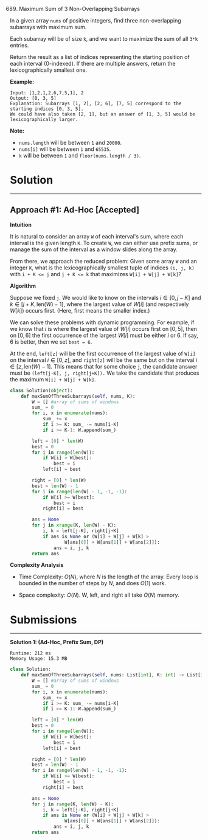 689. Maximum Sum of 3 Non-Overlapping Subarrays

In a given array `nums` of positive integers, find three non-overlapping subarrays with maximum sum.

Each subarray will be of size `k`, and we want to maximize the sum of all `3*k` entries.

Return the result as a list of indices representing the starting position of each interval (0-indexed). If there are multiple answers, return the lexicographically smallest one.

**Example:**
```
Input: [1,2,1,2,6,7,5,1], 2
Output: [0, 3, 5]
Explanation: Subarrays [1, 2], [2, 6], [7, 5] correspond to the starting indices [0, 3, 5].
We could have also taken [2, 1], but an answer of [1, 3, 5] would be lexicographically larger.
```

**Note:**

* `nums.length` will be between `1` and `20000`.
* `nums[i]` will be between `1` and `65535`.
* `k` will be between `1` and `floor(nums.length / 3)`.

# Solution
---
## Approach #1: Ad-Hoc [Accepted]
**Intuition**

It is natural to consider an array `W` of each interval's sum, where each interval is the given length `K`. To create `W`, we can either use prefix sums, or manage the sum of the interval as a window slides along the array.

From there, we approach the reduced problem: Given some array `W` and an integer `K`, what is the lexicographically smallest tuple of indices `(i, j, k)` with `i + K <= j` and `j + K <= k` that maximizes `W[i] + W[j] + W[k]`?

**Algorithm**

Suppose we fixed `j`. We would like to know on the intervals $i \in [0, j-K]$ and $k \in [j+K, \text{len}(W)-1]$, where the largest value of $W[i]$ (and respectively $W[k]$) occurs first. (Here, first means the smaller index.)

We can solve these problems with dynamic programming. For example, if we know that $i$ is where the largest value of $W[i]$ occurs first on $[0, 5]$, then on $[0, 6]$ the first occurrence of the largest $W[i]$ must be either $i$ or $6$. If say, $6$ is better, then we set `best = 6`.

At the end, `left[z]` will be the first occurrence of the largest value of `W[i]` on the interval $i \in [0, z]$, and `right[z]` will be the same but on the interval $i \in [z, \text{len}(W) - 1]$. This means that for some choice `j`, the candidate answer must be `(left[j-K], j, right[j+K]).` We take the candidate that produces the maximum `W[i] + W[j] + W[k]`.

```python
class Solution(object):
    def maxSumOfThreeSubarrays(self, nums, K):
        W = [] #array of sums of windows
        sum_ = 0
        for i, x in enumerate(nums):
            sum_ += x
            if i >= K: sum_ -= nums[i-K]
            if i >= K-1: W.append(sum_)

        left = [0] * len(W)
        best = 0
        for i in range(len(W)):
            if W[i] > W[best]:
                best = i
            left[i] = best

        right = [0] * len(W)
        best = len(W) - 1
        for i in range(len(W) - 1, -1, -1):
            if W[i] >= W[best]:
                best = i
            right[i] = best

        ans = None
        for j in xrange(K, len(W) - K):
            i, k = left[j-K], right[j+K]
            if ans is None or (W[i] + W[j] + W[k] >
                    W[ans[0]] + W[ans[1]] + W[ans[2]]):
                ans = i, j, k
        return ans
```

**Complexity Analysis**

* Time Complexity: $O(N)$, where $N$ is the length of the array. Every loop is bounded in the number of steps by $N$, and does $O(1)$ work.

* Space complexity: $O(N)$. W, left, and right all take $O(N)$ memory.

# Submissions
---
**Solution 1: (Ad-Hoc, Prefix Sum, DP)**
```
Runtime: 212 ms
Memory Usage: 15.3 MB
```
```python
class Solution:
    def maxSumOfThreeSubarrays(self, nums: List[int], K: int) -> List[int]:
        W = [] #array of sums of windows
        sum_ = 0
        for i, x in enumerate(nums):
            sum_ += x
            if i >= K: sum_ -= nums[i-K]
            if i >= K-1: W.append(sum_)

        left = [0] * len(W)
        best = 0
        for i in range(len(W)):
            if W[i] > W[best]:
                best = i
            left[i] = best

        right = [0] * len(W)
        best = len(W) - 1
        for i in range(len(W) - 1, -1, -1):
            if W[i] >= W[best]:
                best = i
            right[i] = best

        ans = None
        for j in range(K, len(W) - K):
            i, k = left[j-K], right[j+K]
            if ans is None or (W[i] + W[j] + W[k] >
                    W[ans[0]] + W[ans[1]] + W[ans[2]]):
                ans = i, j, k
        return ans
```